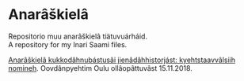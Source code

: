 # Anarâškielâ

Repositorio muu anarâškielâ tiätuvuárháid.   
A repository for my Inari Saami files.

[Anarâškielâ kukkodâhnubástusâi jienâdâhhistorjást: kyehtstaavvâlsiih nomineh](symposiumoovdanpyehtim_TK_18-11-15.pdf).  Oovdânpyehtim Oulu ollâopâttuvâst 15.11.2018.
